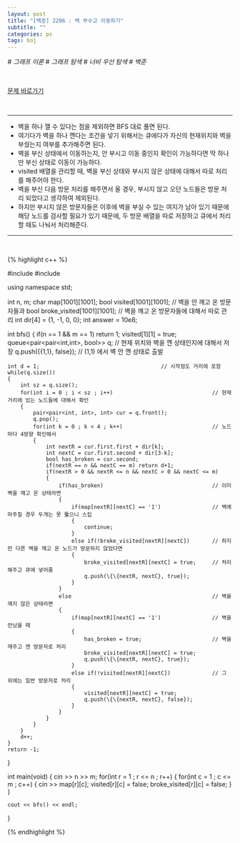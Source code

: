 ```yaml
---
layout: post
title: "[백준] 2206 : 벽 부수고 이동하기"
subtitle: ""
categories: ps
tags: boj
---
```


*# 그래프 이론 # 그래프 탐색 # 너비 우선 탐색 # 백준*

<br>

[문제 바로가기](https://www.acmicpc.net/problem/2206)

<br>

---

- 벽을 하나 깰 수 있다는 점을 제외하면 BFS 대로 풀면 된다.
- 여기다가 벽을 하나 깬다는 조건을 넣기 위해서는 큐에다가 자신의 현재위치와 벽을 부쉈는지 여부를 추가해주면 된다.
- 벽을 부신 상태에서 이동하는지, 안 부시고 이동 중인지 확인이 가능하다면 딱 하나만 부신 상태로 이동이 가능하다.
- visited 배열을 관리할 때, 벽을 부신 상태와 부시지 않은 상태에 대해서 따로 처리를 해주어야 한다.
- 벽을 부신 다음 방문 처리를 해주면서 올 경우, 부시지 않고 오던 노드들은 방문 처리 되었다고 생각하여 제외된다.
- 하지만 부시지 않은 방문자들은 이후에 벽을 부실 수 있는 여지가 남아 있기 때문에 해당 노드를 검사할 필요가 있기 때문에, 두 방문 배열을 따로 저장하고 큐에서 처리할 때도 나눠서 처리해준다.

---
<br>

{% highlight c++ %}

#include <iostream>
#include <queue>

using namespace std;

int n, m;
char map[1001][1001];
bool visited[1001][1001];           // 벽을 안 깨고 온 방문자들과
bool broke_visited[1001][1001];     // 벽을 꺠고 온 방문자들에 대해서 따로 관리
int dir[4] = {1, -1, 0, 0};
int answer = 10e8;

int bfs()
{
    if(n == 1 && m == 1) return 1;
    visited[1][1] = true;
    queue<pair<pair<int,int>, bool>> q;             // 현재 위치와 벽을 깬 상태인지에 대해서 저장
    q.push(\{\{1,1}, false});                         // (1,1) 에서 벽 안 깬 상태로 출발

    int d = 1;                                      // 시작점도 거리에 포함
    while(q.size())
    {
        int sz = q.size();
        for(int i = 0 ; i < sz ; i++)                               // 현재 거리에 있는 노드들에 대해서 확인
        {
            pair<pair<int, int>, int> cur = q.front();
            q.pop();
            for(int k = 0 ; k < 4 ; k++)                            // 노드마다 4방향 확인해서
            {
                int nextR = cur.first.first + dir[k];
                int nextC = cur.first.second + dir[3-k];
                bool has_broken = cur.second;
                if(nextR == n && nextC == m) return d+1;
                if(nextR > 0 && nextR <= n && nextC > 0 && nextC <= m)
                {
                    if(has_broken)                                  // 이미 벽을 꺠고 온 상태라면
                    {
                        if(map[nextR][nextC] == '1')                // 벽에 마주칠 경우 두개는 못 뚫으니 스킵
                        {
                            continue;
                        }
                        else if(!broke_visited[nextR][nextC])       // 하지만 다른 벽을 깨고 온 노드가 방문하지 않았다면
                        {
                            broke_visited[nextR][nextC] = true;     // 처리해주고 큐에 넣어줌
                            q.push(\{\{nextR, nextC}, true});
                        }
                    }
                    else                                            // 벽을 깨지 않은 상태라면
                    {
                        if(map[nextR][nextC] == '1')                // 벽을 만났을 때
                        {
                            has_broken = true;                      // 벽을 깨주고 깬 방문자로 처리
                            broke_visited[nextR][nextC] = true;
                            q.push(\{\{nextR, nextC}, true});
                        }
                        else if(!visited[nextR][nextC])             // 그 외에는 일반 방문자로 처리
                        {
                            visited[nextR][nextC] = true;
                            q.push(\{\{nextR, nextC}, false});
                        }
                    }
                }
            }
        }
        d++;
    }
    return -1;
}

int main(void)
{
    cin >> n >> m;
    for(int r = 1 ; r <= n ; r++)
    {
        for(int c = 1 ; c <= m ; c++)
        {
            cin >> map[r][c];
            visited[r][c] = false;
            broke_visited[r][c] = false;
        }
    }
    
    cout << bfs() << endl;
}

{% endhighlight %}

